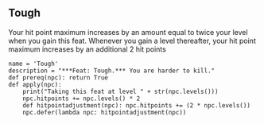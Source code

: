 ## Tough
Your hit point maximum increases by an amount equal to twice your level when you gain this feat. Whenever you gain a level thereafter, your hit point maximum increases by an additional 2 hit points

```
name = 'Tough'
description = "***Feat: Tough.*** You are harder to kill."
def prereq(npc): return True
def apply(npc):
    print("Taking this feat at level " + str(npc.levels()))
    npc.hitpoints += npc.levels() * 2
    def hitpointadjustment(npc): npc.hitpoints += (2 * npc.levels())
    npc.defer(lambda npc: hitpointadjustment(npc))
```
